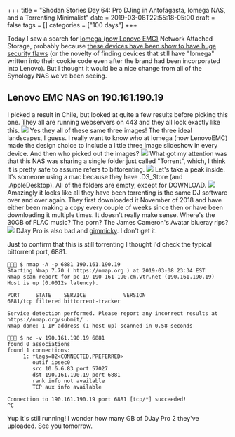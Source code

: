 +++
title = "Shodan Stories Day 64: Pro DJing in Antofagasta, Iomega NAS, and a Torrenting Minimalist"
date = 2019-03-08T22:55:18-05:00
draft = false
tags = []
categories = ["100 days"]
+++

Today I saw a search for [Iomega (now Lenovo EMC)](https://en.wikipedia.org/wiki/LenovoEMC) Network Attached Storage, probably because [these devices have been show to have huge security flaws](https://support.lenovo.com/us/en/solutions/len-24224) (or the novelty of finding devices that still have "Iomega" written into their cookie code even after the brand had been incorporated into Lenovo). But I thought it would be a nice change from all of the Synology NAS we've been seeing.

## Lenovo EMC NAS on 190.161.190.19
I picked a result in Chile, but looked at quite a few results before picking this one. They all are running webservers on 443 and they all look exactly like this.
![](/images/100Days/Day64/firstlook.png)
Yes they all of these same three images! The three ideal landscapes, I guess. I really want to know who at Iomega (now LenovoEMC) made the design choice to include a little three image slideshow in every device. And then who picked out the images?
![](/images/100Days/Day64/torrent.png)
What got my attention was that this NAS was sharing a single folder just called "Torrent", which, I think it is pretty safe to assume refers to bittorenting.
![](/images/100Days/Day64/files.png)
Let's take a peak inside. It's someone using a mac because they have .DS_Store (and .AppleDesktop). All of the folders are empty, except for DOWNLOAD.
![](/images/100Days/Day64/djaypro.png)
Amazingly it looks like all they have been torrenting is the same DJ software over and over again. They first downloaded it November of 2018 and have either been making a copy every couple of weeks since then or have been downloading it multiple times. It doesn't really make sense. Where's the 30GB of FLAC music? The porn? The James Cameron's Avatar blueray rips?
![](/images/100Days/Day64/djay.png)
DJay Pro is also bad and [gimmicky](https://www.theverge.com/2017/12/12/16764040/djay-pro-2-software-ai-automix-algoriddim). I don't get it.

Just to confirm that this is still torrenting I thought I'd check the typical bittorrent port, 6881.
```
👻🌵🔮 $ nmap -A -p 6881 190.161.190.19
Starting Nmap 7.70 ( https://nmap.org ) at 2019-03-08 23:34 EST
Nmap scan report for pc-19-190-161-190.cm.vtr.net (190.161.190.19)
Host is up (0.0012s latency).

PORT     STATE    SERVICE            VERSION
6881/tcp filtered bittorrent-tracker

Service detection performed. Please report any incorrect results at https://nmap.org/submit/ .
Nmap done: 1 IP address (1 host up) scanned in 0.58 seconds

👻🌵🔮 $ nc -v 190.161.190.19 6881
found 0 associations
found 1 connections:
     1: flags=82<CONNECTED,PREFERRED>
        outif ipsec0
        src 10.6.6.83 port 57027
        dst 190.161.190.19 port 6881
        rank info not available
        TCP aux info available

Connection to 190.161.190.19 port 6881 [tcp/*] succeeded!
^C
```
Yup it's still running! I wonder how many GB of DJay Pro 2 they've uploaded. See you tomorrow.
